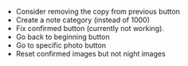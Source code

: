 - Consider removing the copy from previous button
- Create a note category (instead of 1000)
- Fix confirmed button (currently not working).
- Go back to beginning button
- Go to specific photo button
- Reset confirmed images but not night images